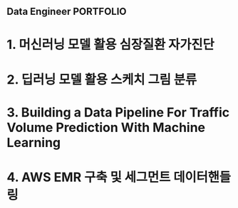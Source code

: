 ## Data Engineer PORTFOLIO
# 1. 머신러닝 모델 활용 심장질환 자가진단
# 2. 딥러닝 모델 활용 스케치 그림 분류
# 3. Building a Data Pipeline For Traffic Volume Prediction With Machine Learning
# 4. AWS EMR 구축 및 세그먼트 데이터핸들링
